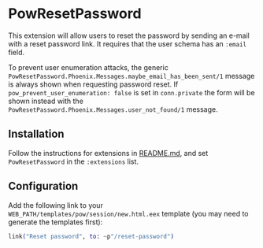 # PowResetPassword

This extension will allow users to reset the password by sending an e-mail with a reset password link. It requires that the user schema has an `:email` field.

To prevent user enumeration attacks, the generic `PowResetPassword.Phoenix.Messages.maybe_email_has_been_sent/1` message is always shown when requesting password reset. If `pow_prevent_user_enumeration: false` is set in `conn.private` the form will be shown instead with the `PowResetPassword.Phoenix.Messages.user_not_found/1` message.

## Installation

Follow the instructions for extensions in [README.md](../../../README.md#add-extensions-support), and set `PowResetPassword` in the `:extensions` list.

## Configuration

Add the following link to your `WEB_PATH/templates/pow/session/new.html.eex` template (you may need to generate the templates first):

```elixir
link("Reset password", to: ~p"/reset-password")
```
